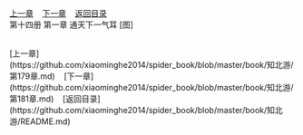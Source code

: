 
[上一章](https://github.com/xiaominghe2014/spider_book/blob/master/book/知北游/第179章.md)&nbsp;&nbsp;&nbsp;&nbsp;[下一章](https://github.com/xiaominghe2014/spider_book/blob/master/book/知北游/第181章.md)&nbsp;&nbsp;&nbsp;&nbsp;[返回目录](https://github.com/xiaominghe2014/spider_book/blob/master/book/知北游/README.md)
<br /> 第十四册 第一章 通天下一气耳 [图]<br />
    
  <br />
[上一章](https://github.com/xiaominghe2014/spider_book/blob/master/book/知北游/第179章.md)&nbsp;&nbsp;&nbsp;&nbsp;[下一章](https://github.com/xiaominghe2014/spider_book/blob/master/book/知北游/第181章.md)&nbsp;&nbsp;&nbsp;&nbsp;[返回目录](https://github.com/xiaominghe2014/spider_book/blob/master/book/知北游/README.md)
